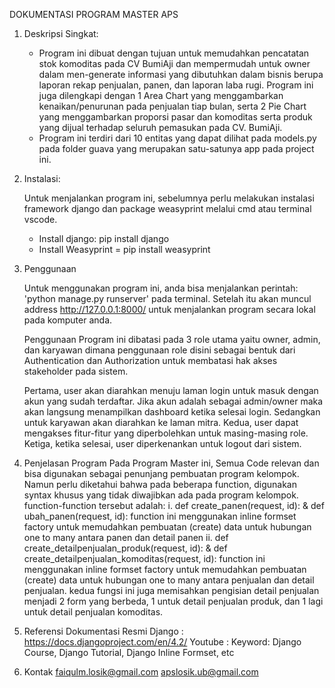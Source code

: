 DOKUMENTASI PROGRAM MASTER APS 

1. Deskripsi Singkat:

    - Program ini dibuat dengan tujuan untuk memudahkan pencatatan stok komoditas pada CV BumiAji dan mempermudah untuk owner dalam men-generate informasi yang dibutuhkan dalam bisnis berupa laporan rekap penjualan, panen, dan laporan laba rugi. Program ini juga dilengkapi dengan 1 Area Chart yang menggambarkan kenaikan/penurunan pada penjualan tiap bulan, serta 2 Pie Chart yang menggambarkan proporsi pasar dan komoditas serta produk yang dijual terhadap seluruh pemasukan pada CV. BumiAji. 
    - Program ini terdiri dari 10 entitas yang dapat dilihat pada models.py pada folder guava yang merupakan satu-satunya app pada project ini.

2. Instalasi:

    Untuk menjalankan program ini, sebelumnya perlu melakukan instalasi framework django dan package weasyprint melalui cmd atau terminal vscode.
    - Install django: pip install django
    - Install Weasyprint = pip install weasyprint

3. Penggunaan

    Untuk menggunakan program ini, anda bisa menjalankan perintah: 'python manage.py runserver' pada terminal. Setelah itu akan muncul address http://127.0.0.1:8000/ untuk menjalankan program secara lokal pada komputer anda.
    
    Penggunaan Program ini dibatasi pada 3 role utama yaitu owner, admin, dan karyawan dimana penggunaan role disini sebagai bentuk dari Authentication dan Authorization untuk membatasi hak akses stakeholder pada sistem. 

    Pertama, user akan diarahkan menuju laman login untuk masuk dengan akun yang sudah terdaftar. Jika akun adalah sebagai admin/owner maka akan langsung menampilkan dashboard ketika selesai login. Sedangkan untuk karyawan akan diarahkan ke laman mitra. 
    Kedua, user dapat mengakses fitur-fitur yang diperbolehkan untuk masing-masing role.
    Ketiga, ketika selesai, user diperkenankan untuk logout dari sistem.

4. Penjelasan Program
    Pada Program Master ini, Semua Code relevan dan bisa digunakan sebagai penunjang pembuatan program kelompok. Namun perlu diketahui bahwa pada beberapa function, digunakan syntax khusus yang tidak diwajibkan ada pada program kelompok. function-function tersebut adalah:
    i. def create_panen(request, id): & def ubah_panen(request, id):
        function ini menggunakan inline formset factory untuk memudahkan pembuatan (create) data untuk hubungan one to many antara panen dan detail panen
    ii.  def create_detailpenjualan_produk(request, id): &  def create_detailpenjualan_komoditas(request, id):
        function ini menggunakan inline formset factory untuk memudahkan pembuatan (create) data untuk hubungan one to many antara penjualan dan detail penjualan. kedua fungsi ini juga memisahkan pengisian detail penjualan menjadi 2 form yang berbeda, 1 untuk detail penjualan produk, dan 1 lagi untuk detail penjualan komoditas. 

5. Referensi 
    Dokumentasi Resmi Django : https://docs.djangoproject.com/en/4.2/
    Youtube : Keyword: Django Course, Django Tutorial, Django Inline Formset, etc

6. Kontak
    faiqulm.losik@gmail.com
    apslosik.ub@gmail.com



